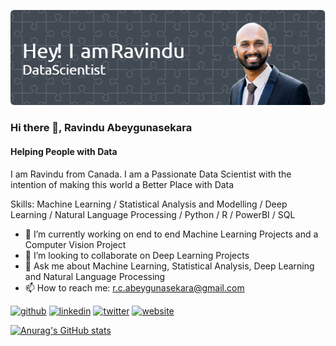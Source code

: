 ![Header](./github-header-image.png)
### Hi there 👋, Ravindu Abeygunasekara
#### Helping People with Data

I am Ravindu from Canada. I am a Passionate Data Scientist with the intention of making this world a Better Place with Data

Skills: Machine Learning / Statistical Analysis and Modelling / Deep Learning / Natural Language Processing / Python / R / PowerBI / SQL

- 🔭 I’m currently working on end to end Machine Learning Projects and a Computer Vision Project 
- 👯 I’m looking to collaborate on Deep Learning Projects 
- 💬 Ask me about Machine Learning, Statistical Analysis, Deep Learning and Natural Language Processing 
- 📫 How to reach me: r.c.abeygunasekara@gmail.com 


[<img src='https://cdn.jsdelivr.net/npm/simple-icons@3.0.1/icons/github.svg' alt='github' height='40'>](https://github.com/iravindu)  [<img src='https://cdn.jsdelivr.net/npm/simple-icons@3.0.1/icons/linkedin.svg' alt='linkedin' height='40'>](https://www.linkedin.com/in/https://www.linkedin.com/in/ravinduabey//)  [<img src='https://cdn.jsdelivr.net/npm/simple-icons@3.0.1/icons/twitter.svg' alt='twitter' height='40'>](https://twitter.com/https://twitter.com/iRavindu)  [<img src='https://cdn.jsdelivr.net/npm/simple-icons@3.0.1/icons/icloud.svg' alt='website' height='40'>](https://ravinduab.com/)  


[![Anurag's GitHub stats](https://github-readme-stats.vercel.app/api?username=iravindu)](https://github.com/anuraghazra/github-readme-stats)





<!---
iravindu/iravindu is a ✨ special ✨ repository because its `README.md` (this file) appears on your GitHub profile.
You can click the Preview link to take a look at your changes.
--->
